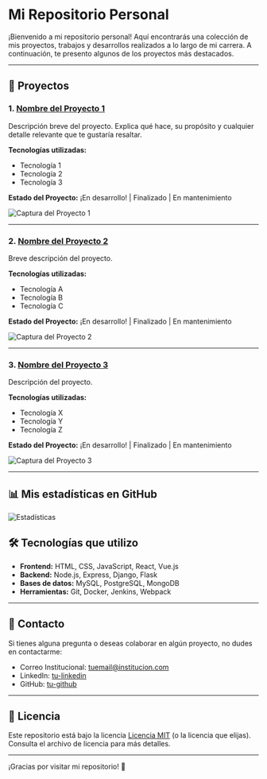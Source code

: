 # Mi Repositorio Personal

¡Bienvenido a mi repositorio personal! Aquí encontrarás una colección de mis proyectos, trabajos y desarrollos realizados a lo largo de mi carrera. A continuación, te presento algunos de los proyectos más destacados.

---

## 🔧 Proyectos

### 1. [**Nombre del Proyecto 1**](enlace-al-proyecto-1)
Descripción breve del proyecto. Explica qué hace, su propósito y cualquier detalle relevante que te gustaría resaltar.

**Tecnologías utilizadas:**
- Tecnología 1
- Tecnología 2
- Tecnología 3

**Estado del Proyecto:** ¡En desarrollo! | Finalizado | En mantenimiento

![Captura del Proyecto 1](ruta/a/imagen1.png)

---

### 2. [**Nombre del Proyecto 2**](enlace-al-proyecto-2)
Breve descripción del proyecto.

**Tecnologías utilizadas:**
- Tecnología A
- Tecnología B
- Tecnología C

**Estado del Proyecto:** ¡En desarrollo! | Finalizado | En mantenimiento

![Captura del Proyecto 2](ruta/a/imagen2.png)

---

### 3. [**Nombre del Proyecto 3**](enlace-al-proyecto-3)
Descripción del proyecto.

**Tecnologías utilizadas:**
- Tecnología X
- Tecnología Y
- Tecnología Z

**Estado del Proyecto:** ¡En desarrollo! | Finalizado | En mantenimiento

![Captura del Proyecto 3](ruta/a/imagen3.png)

---
## 📊 Mis estadísticas en GitHub
![Estadísticas](https://github-readme-stats.vercel.app/api?username=carlagutierrezc&show_icons=true&theme=radical)

## 🛠 Tecnologías que utilizo

- **Frontend:** HTML, CSS, JavaScript, React, Vue.js
- **Backend:** Node.js, Express, Django, Flask
- **Bases de datos:** MySQL, PostgreSQL, MongoDB
- **Herramientas:** Git, Docker, Jenkins, Webpack

---

## 📧 Contacto

Si tienes alguna pregunta o deseas colaborar en algún proyecto, no dudes en contactarme:

- Correo Institucional: [tuemail@institucion.com](mailto:tuemail@institucion.com)
- LinkedIn: [tu-linkedin](https://linkedin.com/in/tu-perfil)
- GitHub: [tu-github](https://github.com/tuusuario)

---

## 📄 Licencia

Este repositorio está bajo la licencia [Licencia MIT](LICENCIA) (o la licencia que elijas). Consulta el archivo de licencia para más detalles.

---

¡Gracias por visitar mi repositorio! 🚀


